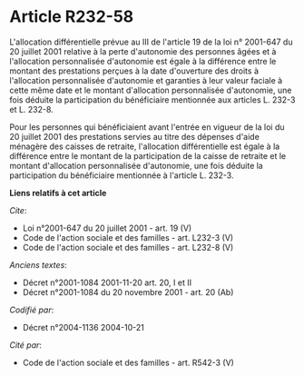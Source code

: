 # Article R232-58

L'allocation différentielle prévue au III de l'article 19 de la loi n° 2001-647 du 20 juillet 2001 relative à la perte
d'autonomie des personnes âgées et à l'allocation personnalisée d'autonomie est égale à la différence entre le montant des
prestations perçues à la date d'ouverture des droits à l'allocation personnalisée d'autonomie et garanties à leur valeur
faciale à cette même date et le montant d'allocation personnalisée d'autonomie, une fois déduite la participation du
bénéficiaire mentionnée aux articles L. 232-3 et L. 232-8. 

Pour les personnes qui bénéficiaient avant l'entrée en vigueur de la loi du 20 juillet 2001 des prestations servies au titre
des dépenses d'aide ménagère des caisses de retraite, l'allocation différentielle est égale à la différence entre le montant
de la participation de la caisse de retraite et le montant d'allocation personnalisée d'autonomie, une fois déduite la
participation du bénéficiaire mentionnée à l'article L. 232-3.

**Liens relatifs à cet article**

_Cite_:

  - Loi n°2001-647 du 20 juillet 2001 - art. 19 (V)
  - Code de l'action sociale et des familles - art. L232-3 (V)
  - Code de l'action sociale et des familles - art. L232-8 (V)

_Anciens textes_:

  - Décret n°2001-1084 2001-11-20 art. 20, I et II
  - Décret n°2001-1084 du 20 novembre 2001 - art. 20 (Ab)

_Codifié par_:

  - Décret n°2004-1136 2004-10-21

_Cité par_:

  - Code de l'action sociale et des familles - art. R542-3 (V)
